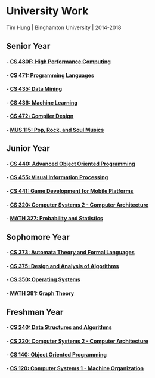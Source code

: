 # University Work

Tim Hung | Binghamton University | 2014-2018

## Senior Year

#### - [CS 480F: High Performance Computing]()

#### - [CS 471: Programming Languages](./cs471/)

#### - [CS 435: Data Mining](./cs435/)

#### - [CS 436: Machine Learning](./cs436/)

#### - [CS 472: Compiler Design](./cs472/)

#### - [MUS 115: Pop, Rock, and Soul Musics](./mus115/)


## Junior Year

#### - [CS 440: Advanced Object Oriented Programming](./cs440/)

#### - [CS 455: Visual Information Processing](./cs455/)

#### - [CS 441: Game Development for Mobile Platforms](./cs441/)

#### - [CS 320: Computer Systems 2 - Computer Architecture](.//)

#### - [MATH 327: Probability and Statistics](./math327/)


## Sophomore Year

#### - [CS 373: Automata Theory and Formal Languages](./cs373/)

#### - [CS 375: Design and Analysis of Algorithms](./cs375/)

#### - [CS 350: Operating Systems](./cs350/)

#### - [MATH 381: Graph Theory](./math381/)


## Freshman Year

#### - [CS 240: Data Structures and Algorithms](https://github.com/AvocadosConstant/splay-tree)

#### - [CS 220: Computer Systems 2 - Computer Architecture](./cs220/)

#### - [CS 140: Object Oriented Programming](https://github.com/MaxTracks/Pippin)

#### - [CS 120: Computer Systems 1 - Machine Organization](./cs120/)
